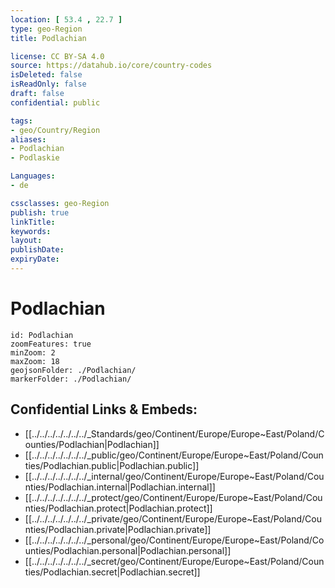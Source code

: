 ```yaml
---
location: [ 53.4 , 22.7 ] 
type: geo-Region
title: Podlachian

license: CC BY-SA 4.0
source: https://datahub.io/core/country-codes
isDeleted: false
isReadOnly: false
draft: false
confidential: public

tags:
- geo/Country/Region
aliases:
- Podlachian
- Podlaskie

Languages:
- de

cssclasses: geo-Region
publish: true
linkTitle: 
keywords: 
layout: 
publishDate: 
expiryDate: 
---
```


# Podlachian

```leaflet
id: Podlachian
zoomFeatures: true 
minZoom: 2 
maxZoom: 18
geojsonFolder: ./Podlachian/
markerFolder: ./Podlachian/
```


## Confidential Links & Embeds: 
- [[../../../../../../../_Standards/geo/Continent/Europe/Europe~East/Poland/Counties/Podlachian|Podlachian]] 
- [[../../../../../../../_public/geo/Continent/Europe/Europe~East/Poland/Counties/Podlachian.public|Podlachian.public]] 
- [[../../../../../../../_internal/geo/Continent/Europe/Europe~East/Poland/Counties/Podlachian.internal|Podlachian.internal]] 
- [[../../../../../../../_protect/geo/Continent/Europe/Europe~East/Poland/Counties/Podlachian.protect|Podlachian.protect]] 
- [[../../../../../../../_private/geo/Continent/Europe/Europe~East/Poland/Counties/Podlachian.private|Podlachian.private]] 
- [[../../../../../../../_personal/geo/Continent/Europe/Europe~East/Poland/Counties/Podlachian.personal|Podlachian.personal]] 
- [[../../../../../../../_secret/geo/Continent/Europe/Europe~East/Poland/Counties/Podlachian.secret|Podlachian.secret]] 

